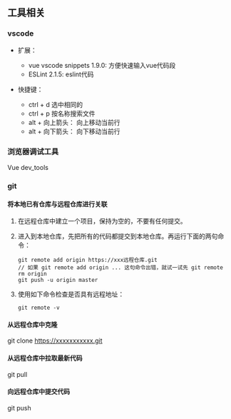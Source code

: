 ## 工具相关

### vscode

- 扩展：
  - vue vscode snippets 1.9.0:  方便快速输入vue代码段
  - ESLint 2.1.5: eslint代码

- 快捷键：
   - ctrl + d 选中相同的
   - ctrl + p 按名称搜索文件
   - alt + 向上箭头： 向上移动当前行
   - alt + 向下箭头： 向下移动当前行

### 浏览器调试工具

Vue dev_tools

### git

#### 将本地已有仓库与远程仓库进行关联

1. 在远程仓库中建立一个项目，保持为空的，不要有任何提交。

1. 进入到本地仓库，先把所有的代码都提交到本地仓库。再运行下面的两句命令：

   ```
   git remote add origin https://xxx远程仓库.git
   // 如果 git remote add origin ... 这句命令出错，就试一试先 git remote rm origin
   git push -u origin master
   ```

2. 使用如下命令检查是否具有远程地址：

   ```
   git remote -v
   ```

   

#### 从远程仓库中克隆

git clone https://xxxxxxxxxxx.git

#### 从远程仓库中拉取最新代码

git pull 

#### 向远程仓库中提交代码

git push